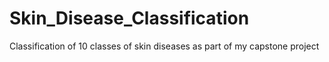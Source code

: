 # Skin_Disease_Classification
Classification of 10 classes of skin diseases as part of my capstone project
